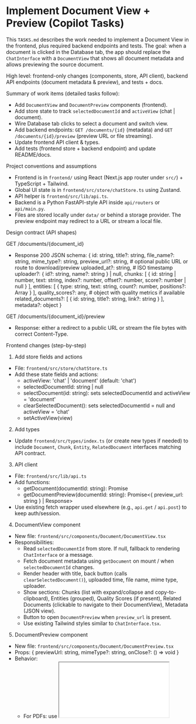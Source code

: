 # Implement Document View + Preview (Copilot Tasks)

This `TASKS.md` describes the work needed to implement a Document View in the frontend, plus required backend endpoints and tests. The goal: when a document is clicked in the Database tab, the app should replace the `ChatInterface` with a `DocumentView` that shows all document metadata and allows previewing the source document.

High level: frontend-only changes (components, store, API client), backend API endpoints (document metadata & preview), and tests + docs.

Summary of work items (detailed tasks follow):

- Add `DocumentView` and `DocumentPreview` components (frontend).
- Add store state to track `selectedDocumentId` and `activeView` (chat | document).
- Wire Database tab clicks to select a document and switch view.
- Add backend endpoints: `GET /documents/{id}` (metadata) and `GET /documents/{id}/preview` (preview URL or file streaming).
- Update frontend API client & types.
- Add tests (frontend store + backend endpoint) and update README/docs.

Project conventions and assumptions
- Frontend is in `frontend/` using React (Next.js app router under `src/`) + TypeScript + Tailwind.
- Global UI state is in `frontend/src/store/chatStore.ts` using Zustand.
- API helper is `frontend/src/lib/api.ts`.
- Backend is a Python FastAPI-style API inside `api/routers` or `api/main.py`.
- Files are stored locally under `data/` or behind a storage provider. The preview endpoint may redirect to a URL or stream a local file.

Design contract (API shapes)

GET /documents/{document_id}
- Response 200 JSON schema:
  {
    id: string,
    title?: string,
    file_name?: string,
    mime_type?: string,
    preview_url?: string,        # optional public URL or route to download/preview
    uploaded_at?: string,        # ISO timestamp
    uploader?: { id?: string, name?: string } | null,
    chunks: [
      {
        id: string | number,
        text: string,
        index?: number,
        offset?: number,
        score?: number | null
      }
    ],
    entities: [
      { type: string, text: string, count?: number, positions?: Array<number> }
    ],
    quality_scores?: any,        # object with quality metrics if available
    related_documents?: [
      { id: string, title?: string, link?: string }
    ],
    metadata?: object
  }

GET /documents/{document_id}/preview
- Response: either a redirect to a public URL or stream the file bytes with correct Content-Type.

Frontend changes (step-by-step)

1) Add store fields and actions
- File: `frontend/src/store/chatStore.ts`
- Add these state fields and actions:
  - activeView: 'chat' | 'document' (default: 'chat')
  - selectedDocumentId: string | null
  - selectDocument(id: string): sets selectedDocumentId and activeView = 'document'
  - clearSelectedDocument(): sets selectedDocumentId = null and activeView = 'chat'
  - setActiveView(view)

2) Add types
- Update `frontend/src/types/index.ts` (or create new types if needed) to include `Document`, `Chunk`, `Entity`, `RelatedDocument` interfaces matching API contract.

3) API client
- File: `frontend/src/lib/api.ts`
- Add functions:
  - getDocument(documentId: string): Promise<Document>
  - getDocumentPreview(documentId: string): Promise<{ preview_url: string } | Response>
- Use existing fetch wrapper used elsewhere (e.g., `api.get` / `api.post`) to keep auth/session.

4) DocumentView component
- New file: `frontend/src/components/Document/DocumentView.tsx`
- Responsibilities:
  - Read `selectedDocumentId` from store. If null, fallback to rendering `ChatInterface` or a message.
  - Fetch document metadata using `getDocument` on mount / when `selectedDocumentId` changes.
  - Render header with title, back button (calls `clearSelectedDocument()`), uploaded time, file name, mime type, uploader.
  - Show sections: Chunks (list with expand/collapse and copy-to-clipboard), Entities (grouped), Quality Scores (if present), Related Documents (clickable to navigate to their DocumentView), Metadata (JSON view).
  - Button to open `DocumentPreview` when `preview_url` is present.
  - Use existing Tailwind styles similar to `ChatInterface.tsx`.

5) DocumentPreview component
- New file: `frontend/src/components/Document/DocumentPreview.tsx`
- Props: { previewUrl: string, mimeType?: string, onClose?: () => void }
- Behavior:
  - For PDFs: use <iframe src={previewUrl} /> or <object>. For images: <img />. For other types: show a download link and an iframe fallback.
  - Provide toolbar with 'Open in new tab' and 'Close'.
  - Render as modal overlay or embedded section inside `DocumentView` depending on available space.

6) Wire DatabaseTab click behavior
- File: `frontend/src/components/Sidebar/DatabaseTab.tsx`
- Find the clickable document row or link that currently handles opening or selecting a document.
- Replace or augment the click handler to call store.selectDocument(docId). If the UI used navigation, keep route support as optional fallback.

7) Edge cases and UX notes
- If preview URL is absent but local file exists, call `GET /documents/{id}/preview` to attempt retrieving a temporary preview URL.
- Show loading skeleton while document metadata loads.
- Show friendly error on 404.
- Keep chat state intact when switching back to chat.

Backend changes (minimal, safe)

1) Add document metadata route
- Suggested file: `api/routers/database.py` or `api/routers/documents.py`.
- Route: `GET /documents/{document_id}`
- Implementation: query the internal document store (Neo4j or whatever is used in `core/graph_db.py`) for the document node and related chunk nodes, entities, relations, and metadata. Map to the contract and return JSON.

2) Add or reuse preview route
- Route: `GET /documents/{document_id}/preview`
- Implementation options:
  - If files are stored in `data/` or a public bucket, return redirect to the file URL.
  - Or stream the file using FastAPI's `FileResponse` with `media_type` inferred from `mime_type`.

3) Error handling
- 404 when document id not found
- 500 for unexpected errors

Tests

- Frontend: add Jest tests for `chatStore` new actions. Test selecting a document toggles activeView and sets `selectedDocumentId`.
- Backend: add tests to `api/tests/test_documents.py` checking that `GET /documents/{id}` returns the expected JSON shape for a seeded test document. Use existing test fixtures if present.

Acceptance criteria (how to verify)

- Click a document in `DatabaseTab` => `DocumentView` replaces `ChatInterface` while preserving session state.
- `DocumentView` shows header info, chunk list, entities, related docs, and a preview button when available.
- Clicking preview opens the document in an inline viewer or modal.
- Back button returns user to chat interface with previous messages intact.
- New endpoints return the documented JSON shapes. Tests exist for store and backend route.

Implementation checklist (ordered)

1. Update `frontend/src/store/chatStore.ts` with new state/actions.
2. Add TypeScript types in `frontend/src/types/index.ts`.
3. Add API client functions to `frontend/src/lib/api.ts`.
4. Create `frontend/src/components/Document/DocumentView.tsx` and `DocumentPreview.tsx`.
5. Wire `frontend/src/components/Sidebar/DatabaseTab.tsx` to `selectDocument` action.
6. Implement backend `GET /documents/{document_id}` and `/preview` routes under `api/routers`.
7. Add tests for store and backend endpoint.
8. Update `README.md` and `docs/` with a small usage note.

Developer notes and tips
- Keep front-end components small and reuse existing UI components where possible (buttons, badges, list items). Look at `ChatInterface.tsx` for style conventions.
- Use Tailwind utility classes; keep layout responsive and similar to the chat view.
- For previewing PDFs in Next.js, embedding via <iframe src={`/api/documents/${id}/preview`} /> works well and leverages backend preview endpoint for auth-controlled access.
- For large documents, lazy-load chunks or paginate if necessary; initial implementation can render all chunks and paginate later.

Files to create / modify (quick reference)

- frontend/src/store/chatStore.ts (modify)
- frontend/src/types/index.ts (modify)
- frontend/src/lib/api.ts (modify)
- frontend/src/components/Document/DocumentView.tsx (new)
- frontend/src/components/Document/DocumentPreview.tsx (new)
- frontend/src/components/Sidebar/DatabaseTab.tsx (modify)
- api/routers/documents.py (new) or api/routers/database.py (modify)
- api/tests/test_documents.py (new tests)
- TASKS.md (this file) added at repo root

If anything here is unclear or you want me to implement the first concrete changes (store + types + DocumentView skeleton), tell me which step to start with and I'll apply a patch.

---
Generated: Copilot TASKS for feature/new_ui branch
